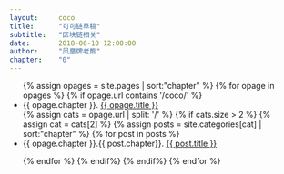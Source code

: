 ```yaml
---
layout: 	coco
title: 		"可可链草稿"
subtitle: 	"区块链相关"
date: 		2018-06-10 12:00:00
author: 	"凤凰牌老熊"
chapter:	"0"
---  
```



<ul class="post-list">
{% assign opages = site.pages | sort:"chapter" %}
{% for opage in opages %}
{% if opage.url contains '/coco/' %}
<li>{{ opage.chapter }}. <a href="{{ opage.url | prepend: site.baseurl }}">{{ opage.title }}</a></li>
{% assign cats = opage.url | split: '/' %}
{% if cats.size > 2  %}
{% assign cat = cats[2] %}
{% assign posts = site.categories[cat] | sort:"chapter" %}
{% for post in posts %}

<li>{{ opage.chapter }}.{{ post.chapter}}.  <a href="{{ post.url | prepend: site.baseurl }}">{{ post.title }}</a></li>

{% endfor %}
{% endif%}
{% endif%}
{% endfor %}
</ul>